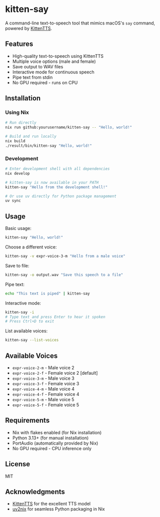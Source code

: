 # kitten-say

A command-line text-to-speech tool that mimics macOS's `say` command, powered by [KittenTTS](https://github.com/KittenML/KittenTTS).

## Features

- High-quality text-to-speech using KittenTTS
- Multiple voice options (male and female)
- Save output to WAV files
- Interactive mode for continuous speech
- Pipe text from stdin
- No GPU required - runs on CPU

## Installation

### Using Nix

```bash
# Run directly
nix run github:yourusername/kitten-say -- "Hello, world!"

# Build and run locally
nix build
./result/bin/kitten-say "Hello, world!"
```

### Development

```bash
# Enter development shell with all dependencies
nix develop

# kitten-say is now available in your PATH
kitten-say "Hello from the development shell!"

# Or use uv directly for Python package management
uv sync
```

## Usage

Basic usage:
```bash
kitten-say "Hello, world!"
```

Choose a different voice:
```bash
kitten-say -v expr-voice-3-m "Hello from a male voice"
```

Save to file:
```bash
kitten-say -o output.wav "Save this speech to a file"
```

Pipe text:
```bash
echo "This text is piped" | kitten-say
```

Interactive mode:
```bash
kitten-say -i
# Type text and press Enter to hear it spoken
# Press Ctrl+D to exit
```

List available voices:
```bash
kitten-say --list-voices
```

## Available Voices

- `expr-voice-2-m` - Male voice 2
- `expr-voice-2-f` - Female voice 2 [default]
- `expr-voice-3-m` - Male voice 3
- `expr-voice-3-f` - Female voice 3
- `expr-voice-4-m` - Male voice 4
- `expr-voice-4-f` - Female voice 4
- `expr-voice-5-m` - Male voice 5
- `expr-voice-5-f` - Female voice 5

## Requirements

- Nix with flakes enabled (for Nix installation)
- Python 3.13+ (for manual installation)
- PortAudio (automatically provided by Nix)
- No GPU required - CPU inference only

## License

MIT

## Acknowledgments

- [KittenTTS](https://github.com/KittenML/KittenTTS) for the excellent TTS model
- [uv2nix](https://github.com/pyproject-nix/uv2nix) for seamless Python packaging in Nix
